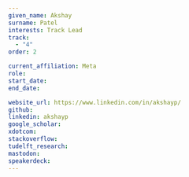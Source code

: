 ```yaml
---
given_name: Akshay
surname: Patel
interests: Track Lead
track: 
  - "4"
order: 2

current_affiliation: Meta
role: 
start_date:
end_date:

website_url: https://www.linkedin.com/in/akshayp/
github: 
linkedin: akshayp
google_scholar:
xdotcom:
stackoverflow: 
tudelft_research: 
mastodon:
speakerdeck: 
---
```

